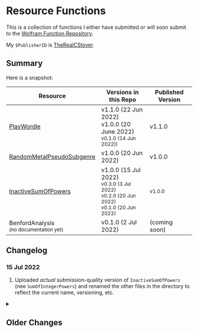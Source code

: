 # Resource Functions

This is a collection of functions I either have submitted or will soon submit to the [Wolfram Function Repository](https://resources.wolframcloud.com/FunctionRepository/).

My ```$PublisherID``` is [TheRealCStover](https://resources.wolframcloud.com/publishers/resources?PublisherID=TheRealCStover).

## Summary
Here is a snapshot:

| Resource | Versions in this Repo | Published Version |
| ----------- | ----------- | ----------- |
| [PlayWordle](https://resources.wolframcloud.com/FunctionRepository/resources/PlayWordle/) | v1.1.0 (22 Jun 2022) <br> v1.0.0 (20 June 2022) <br> <sub>v0.1.0 (14 Jun 2022))</sub> | v1.1.0 |
| [RandomMetalPseudoSubgenre](https://resources.wolframcloud.com/FunctionRepository/resources/RandomMetalPseudoSubgenre/) | v1.0.0 (20 Jun 2022) | v1.0.0 |
| [InactiveSumOfPowers](https://resources.wolframcloud.com/FunctionRepository/resources/InactiveSumOfPowers/) | v1.0.0 (15 Jul 2022) <br> <sub>v0.3.0 (3 Jul 2022)</sub> <br> <sub>v0.2.0 (20 Jun 2022)</sub> <br> <sub>v0.1.0 (20 Jun 2022)</sub> | <sub>v1.0.0</sub> |
| BenfordAnalysis<br><sub>(no documentation yet)</sub> | v0.1.0 (2 Jul 2022) | (coming soon) |

## Changelog
<h3>15 Jul 2022</h3>
<ol>
  <li>Uploaded <i>actual</i> submission-quality version of <code>InactiveSumOfPowers</code> (nee <code>SumOfIntegerPowers</code>) and renamed the other files in the directory to reflect the current name, versioning, etc.</li>
</ol>

<details>
  <summary><h2>Older Changes</h2></summary>
  <details>
  <summary><h3>3 Jul 2022</h3></summary>
  <ol>
    <li>Uploaded submission-quality versions of <code>SumOfIntegerPowers</code> files (<code>.wl</code> and <code>.nb</code>). Also, submitted said function to the WFR.</li>
  </ol>
  </details>
  <details>
  <summary><h3>2 Jul 2022</h3></summary>
  <h4>BenfordAnalysis</h4>
  <ol>
    <li>Created my first branch, and uploaded a preliminary (0.1.0) version of <code>BenfordAnalysis</code>.</li>
    <li>Later, updated the <code>README.md</code> file to tidy up the change log a bit.</li>
  </ol>
  </details>
  <details>
  <summary><h3>20 Jun 2022</h3></summary>
    <h4>SumOfIntegerPowers</h4>
    <ol>
      <li>Initial upload.</li>
      <li>Linked table entry to temporary cloud-deployed documentation.</li>
      <li>Later, updated README to reflect above-mentioned linking.</li>
      <li>Much later, made considerable code updates. Apparently, this thing was buggy, and those bugs had slipped through the cracks during my original publication without me realizing. :\</li>
    </ol>
    <h4>RandomMetalPseudoSubgenre</h4>
    <ol>
      <li>Initial upload.</li>
      </ol>
      <h4>PlayWordle</h4>
      <ol>
      <li>I deleted all the old files in the repo and renamed them according to the standard naming in WFR def notebooks.</li>
      <li>I added v1.1.0 as both a .wl and a .nb file.</li>
      <li>Later, I realized that "v1.0.0" was actually v0.1.0, so I fixed the versioning issue on my end + reuploaded everything. This means that there are <i>three</i> versions now.</li>
      <li>Later still, I found out a better way to generate .wl files than <code>Export[...]</code>, so I implemented that + configured some of the file names for consistency.</li>
    </ol>
  </details>
  <details>
  <summary><h3>14 Jun 2022</h3></summary>
    <h4>PlayWordle</h4>
    <ol>
      <li>The first few commits here have been (and will continue to be) older-than-published versions, just for the sake of getting this repo caught up with the current status of the files as they exist in the WFR. Once this is done, commits will happen in a way that promotes CI/CD in the usual sense.</li>
      <li>Later, I added a copy of the published author notes to the existing WL file. This is a temporary solution, and eventually, I'm going to change my directory structure(s) to better reflect the standard GitHub implementation of WFR function directories.</li>
    </ol>
  </details>
</details>

